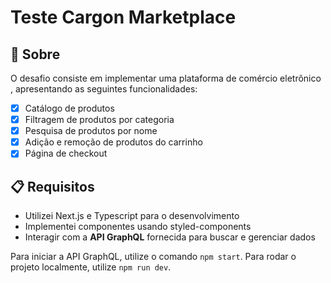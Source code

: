 # Teste Cargon Marketplace

## 🚀 Sobre


O desafio consiste em implementar uma plataforma de comércio eletrônico , apresentando as seguintes funcionalidades:

- [x] Catálogo de produtos 
- [x] Filtragem de produtos por categoria
- [x] Pesquisa de produtos por nome
- [x] Adição e remoção de produtos do carrinho
- [x] Página de checkout

## 📋 Requisitos


- Utilizei Next.js e Typescript para o desenvolvimento
- Implementei componentes usando styled-components
- Interagir com a **API GraphQL** fornecida para buscar e gerenciar dados

Para iniciar a API GraphQL, utilize o comando `npm start`. Para rodar o projeto localmente, utilize `npm run dev`.
